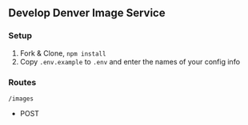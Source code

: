 ## Develop Denver Image Service

### Setup

1. Fork & Clone, `npm install`
2. Copy `.env.example` to `.env` and enter the names of your config info

### Routes

`/images`

* POST
